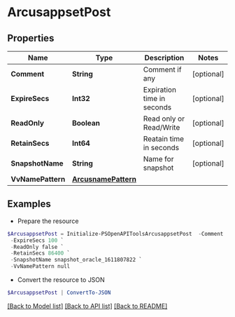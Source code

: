 # ArcusappsetPost
## Properties

Name | Type | Description | Notes
------------ | ------------- | ------------- | -------------
**Comment** | **String** | Comment if any | [optional] 
**ExpireSecs** | **Int32** | Expiration time in seconds | [optional] 
**ReadOnly** | **Boolean** | Read only or Read/Write | [optional] 
**RetainSecs** | **Int64** | Reatain time in seconds | [optional] 
**SnapshotName** | **String** | Name for snapshot | [optional] 
**VvNamePattern** | [**ArcusnamePattern**](ArcusnamePattern.md) |  | 

## Examples

- Prepare the resource
```powershell
$ArcusappsetPost = Initialize-PSOpenAPIToolsArcusappsetPost  -Comment  `
 -ExpireSecs 100 `
 -ReadOnly false `
 -RetainSecs 86400 `
 -SnapshotName snapshot_oracle_1611807822 `
 -VvNamePattern null
```

- Convert the resource to JSON
```powershell
$ArcusappsetPost | ConvertTo-JSON
```

[[Back to Model list]](../README.md#documentation-for-models) [[Back to API list]](../README.md#documentation-for-api-endpoints) [[Back to README]](../README.md)

